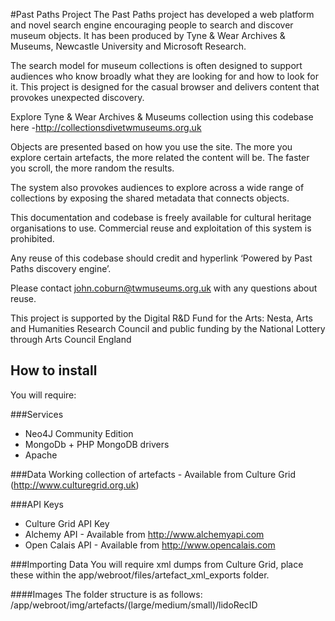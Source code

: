 #Past Paths Project
The Past Paths project has developed a web platform and novel search engine encouraging people to search and discover museum objects. It has been produced by Tyne & Wear Archives & Museums, Newcastle University and Microsoft Research.
 
The search model for museum collections is often designed to support audiences who know broadly what they are looking for and how to look for it. This project is designed for the casual browser and delivers content that provokes unexpected discovery.
 
Explore Tyne & Wear Archives & Museums collection using this codebase here -http://collectionsdivetwmuseums.org.uk
 
Objects are presented based on how you use the site. The more you explore certain artefacts, the more related the content will be. The faster you scroll, the more random the results.
 
The system also provokes audiences to explore across a wide range of collections by exposing the shared metadata that connects objects.
 
This documentation and codebase is freely available for cultural heritage organisations to use. Commercial reuse and exploitation of this system is prohibited.
 
Any reuse of this codebase should credit and hyperlink ‘Powered by Past Paths discovery engine’.
 
Please contact john.coburn@twmuseums.org.uk with any questions about reuse.
 
This project is supported by the Digital R&D Fund for the Arts: Nesta, Arts and Humanities Research Council and public funding by the National Lottery through Arts Council England

## How to install
You will require:

###Services
- Neo4J Community Edition
- MongoDb + PHP MongoDB drivers
- Apache

###Data
Working collection of artefacts - Available from Culture Grid (http://www.culturegrid.org.uk)

###API Keys
- Culture Grid API Key
- Alchemy API - Available from http://www.alchemyapi.com
- Open Calais API - Available from http://www.opencalais.com


###Importing Data
You will require xml dumps from Culture Grid, place these within the app/webroot/files/artefact_xml_exports folder.

####Images
The folder structure is as follows: /app/webroot/img/artefacts/(large/medium/small)/lidoRecID

